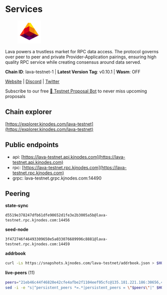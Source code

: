 # Services

<figure><img src="https://raw.githubusercontent.com/kj89/cosmos-images/main/logos/lava.png" alt=""><figcaption></figcaption></figure>

Lava powers a trustless market for RPC data access. The protocol  governs over peer to peer and private Provider-Application pairings,  ensuring high quality RPC service while creating consensus around data served.

**Chain ID**: lava-testnet-1 | **Latest Version Tag**: v0.10.1 | **Wasm**: OFF

[Website](https://lavanet.xyz) | [Discord](https://discord.com/invite/Tbk5NxTCdA) | [Twitter](https://twitter.com/lavanetxyz)



Subscribe to our free [🤖 Testnet Proposal Bot](https://t.me/kjnodes_testnet_proposal_bot) to never miss upcoming proposals


## Chain explorer
[https://explorer.kjnodes.com/lava-testnet](https://explorer.kjnodes.com/lava-testnet)

## Public endpoints

* api: [https://lava-testnet.api.kjnodes.com](https://lava-testnet.api.kjnodes.com)
* rpc: [https://lava-testnet.rpc.kjnodes.com](https://lava-testnet.rpc.kjnodes.com)
* grpc: lava-testnet.grpc.kjnodes.com:14490

## Peering

**state-sync**

```text
d5519e378247dfb61dfe90652d1fe3e2b3005a5b@lava-testnet.rpc.kjnodes.com:14456
```

**seed-node**

```text
3f472746f46493309650e5a033076689996c8881@lava-testnet.rpc.kjnodes.com:14459
```

**addrbook**
```bash
curl -Ls https://snapshots.kjnodes.com/lava-testnet/addrbook.json > $HOME/.lava/config/addrbook.json
```

**live-peers** (11)
```bash
peers="21eb46c44f46820e42cfe4afbe2f1104eef95cfc@135.181.221.186:30656,47385d0a7051109de5342e3b27890c4a4b9e0763@65.108.72.233:16656,13a9209a4d08803a3becac57de8eb02dd51f8f41@65.109.23.114:19956,8a117e9a5a7dcbf3963a2d1982aabc92fa5e2a5d@18.220.175.93:26656,035d086cc418352aba9e679e079f17391791ccc6@178.208.252.54:27656,c0efea9152aed75fcf3022b8af45243818c59d6a@49.12.13.104:26656,147cf727f179eccbd29de3ebf5899c1f4a93f6de@46.38.235.53:26656,e593c7a9ca61f5616119d6beb5bd8ef5dd28d62d@34.246.190.1:26656,257856431ef33f9fbfe6c119fdf3820035891d0c@38.242.197.140:26656,9a151159039fd8abce61ddb21e5342605787792b@5.75.228.39:26656,d5519e378247dfb61dfe90652d1fe3e2b3005a5b@65.109.68.190:14456"
sed -i -e "s|^persistent_peers *=.*|persistent_peers = \"$peers\"|" $HOME/.lava/config/config.toml
```
